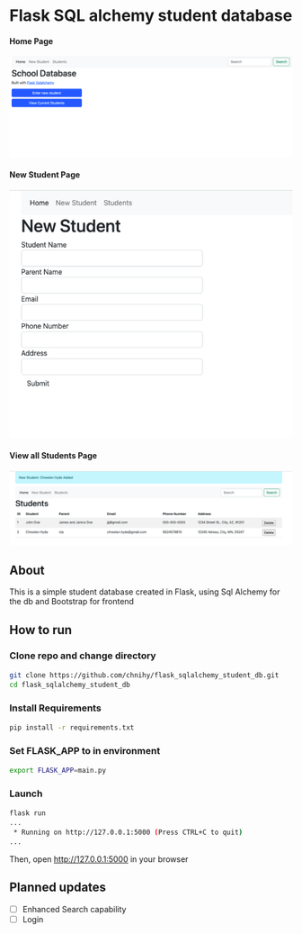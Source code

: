 # Flask SQL alchemy student database
#### Home Page
<img src="/app/static/screenshot_1.png" alt="preview 1">

#### New Student Page
<img src="/app/static/screenshot_2.png" alt="preview 2">

#### View all Students Page
<img src="/app/static/screenshot_3.png" alt="preview 3">

## About 
This is a simple student database created in Flask, using Sql Alchemy for the db and Bootstrap for frontend

## How to run

### Clone repo and change directory
```bash
git clone https://github.com/chnihy/flask_sqlalchemy_student_db.git
cd flask_sqlalchemy_student_db
```

### Install Requirements
```bash
pip install -r requirements.txt
```

### Set FLASK_APP to in environment
```bash
export FLASK_APP=main.py
```

### Launch
```bash
flask run
...
 * Running on http://127.0.0.1:5000 (Press CTRL+C to quit)
...
```

Then, open http://127.0.0.1:5000 in your browser

## Planned updates
- [ ] Enhanced Search capability
- [ ] Login
